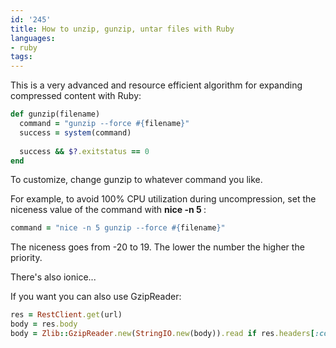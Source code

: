 ```yaml
---
id: '245'
title: How to unzip, gunzip, untar files with Ruby
languages:
- ruby
tags:
---
```

This is a very advanced and resource efficient algorithm for expanding compressed content with Ruby:


```ruby
def gunzip(filename)
  command = "gunzip --force #{filename}"
  success = system(command)
  
  success && $?.exitstatus == 0
end
```
    

To customize, change gunzip to whatever command you like.

For example, to avoid 100% CPU utilization during uncompression, set the niceness value of the command with **nice -n 5 <command>**:


```ruby
command = "nice -n 5 gunzip --force #{filename}"
```
    
The niceness goes from -20 to 19. The lower the number the higher the priority.

There's also ionice...

If you want you can also use GzipReader:


```ruby
res = RestClient.get(url)
body = res.body
body = Zlib::GzipReader.new(StringIO.new(body)).read if res.headers[:content_type].include?('gzip')
```
    

